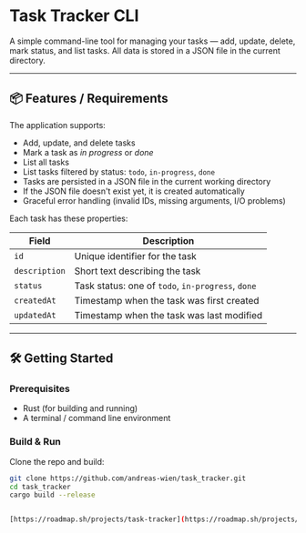 # Task Tracker CLI

A simple command-line tool for managing your tasks — add, update, delete, mark status, and list tasks. All data is stored in a JSON file in the current directory.

---

## 📦 Features / Requirements

The application supports:

- Add, update, and delete tasks  
- Mark a task as *in progress* or *done*  
- List all tasks  
- List tasks filtered by status: `todo`, `in-progress`, `done`  
- Tasks are persisted in a JSON file in the current working directory  
- If the JSON file doesn't exist yet, it is created automatically  
- Graceful error handling (invalid IDs, missing arguments, I/O problems)  

Each task has these properties:

| Field        | Description |
|--------------|--------------|
| `id`         | Unique identifier for the task |
| `description`| Short text describing the task |
| `status`     | Task status: one of `todo`, `in-progress`, `done` |
| `createdAt`  | Timestamp when the task was first created |
| `updatedAt`  | Timestamp when the task was last modified |

---

## 🛠️ Getting Started

### Prerequisites

- Rust (for building and running)  
- A terminal / command line environment  

### Build & Run

Clone the repo and build:

```bash
git clone https://github.com/andreas-wien/task_tracker.git
cd task_tracker
cargo build --release


[https://roadmap.sh/projects/task-tracker](https://roadmap.sh/projects/task-tracker)